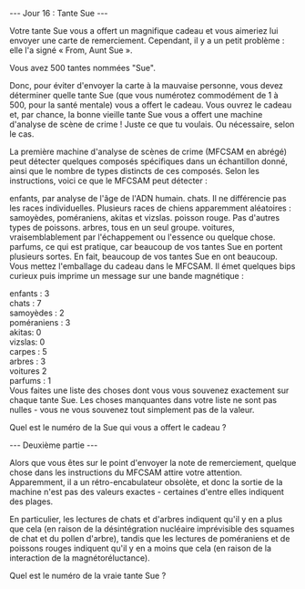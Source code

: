 --- Jour 16 : Tante Sue ---

Votre tante Sue vous a offert un magnifique cadeau et vous aimeriez lui envoyer une carte de remerciement. Cependant, il y a un petit problème : elle l'a signé « From, Aunt Sue ».

Vous avez 500 tantes nommées "Sue".

Donc, pour éviter d'envoyer la carte à la mauvaise personne, vous devez déterminer quelle tante Sue (que vous numérotez commodément de 1 à 500, pour la santé mentale) vous a offert le cadeau. Vous ouvrez le cadeau et, par chance, la bonne vieille tante Sue vous a offert une machine d'analyse de scène de crime ! Juste ce que tu voulais. Ou nécessaire, selon le cas.

La première machine d'analyse de scènes de crime (MFCSAM en abrégé) peut détecter quelques composés spécifiques dans un échantillon donné, ainsi que le nombre de types distincts de ces composés. Selon les instructions, voici ce que le MFCSAM peut détecter :

enfants, par analyse de l'âge de l'ADN humain.
chats. Il ne différencie pas les races individuelles.
Plusieurs races de chiens apparemment aléatoires : samoyèdes, poméraniens, akitas et vizslas.
poisson rouge. Pas d'autres types de poissons.
arbres, tous en un seul groupe.
voitures, vraisemblablement par l'échappement ou l'essence ou quelque chose.
parfums, ce qui est pratique, car beaucoup de vos tantes Sue en portent plusieurs sortes.
En fait, beaucoup de vos tantes Sue en ont beaucoup. Vous mettez l'emballage du cadeau dans le MFCSAM. Il émet quelques bips curieux puis imprime un message sur une bande magnétique :

enfants : 3   
chats : 7  
samoyèdes : 2  
poméraniens : 3  
akitas: 0  
vizslas: 0  
carpes : 5  
arbres : 3  
voitures 2  
parfums : 1  
Vous faites une liste des choses dont vous vous souvenez exactement sur chaque tante Sue. 
Les choses manquantes dans votre liste ne sont pas nulles - vous ne vous souvenez tout simplement pas de la valeur.

Quel est le numéro de la Sue qui vous a offert le cadeau ?


--- Deuxième partie ---

Alors que vous êtes sur le point d'envoyer la note de remerciement, quelque chose dans les instructions du MFCSAM attire votre attention. Apparemment, il a un rétro-encabulateur obsolète, et donc la sortie de la machine n'est pas des valeurs exactes - certaines d'entre elles indiquent des plages.

En particulier, les lectures de chats et d'arbres indiquent qu'il y en a plus que cela (en raison de la désintégration nucléaire imprévisible des squames de chat et du pollen d'arbre), tandis que les lectures de poméraniens et de poissons rouges indiquent qu'il y en a moins que cela (en raison de la interaction de la magnétoréluctance).

Quel est le numéro de la vraie tante Sue ?

